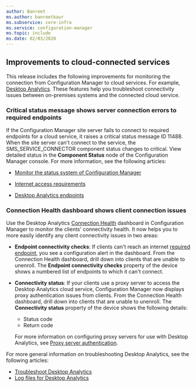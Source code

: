 ```yaml
---
author: Banreet
ms.author: banreetkaur
ms.subservice: core-infra
ms.service: configuration-manager
ms.topic: include
ms.date: 02/03/2020
---
```


## <a name="bkmk_cloud"></a> Improvements to cloud-connected services

This release includes the following improvements for monitoring the connection from Configuration Manager to cloud services. For example, [Desktop Analytics](../../../../../desktop-analytics/overview.md). These features help you troubleshoot connectivity issues between on-premises systems and the connected cloud service.

### Critical status message shows server connection errors to required endpoints

<!-- 5566763 -->

If the Configuration Manager site server fails to connect to required endpoints for a cloud service, it raises a critical status message ID 11488. When the site server can't connect to the service, the SMS_SERVICE_CONNECTOR component status changes to critical. View detailed status in the **Component Status** node of the Configuration Manager console. For more information, see the following articles:

- [Monitor the status system of Configuration Manager](../../../../servers/manage/use-status-system.md#monitor-the-status-system)

- [Internet access requirements](../../../../plan-design/network/internet-endpoints.md)

- [Desktop Analytics endpoints](../../../../../desktop-analytics/enable-data-sharing.md#endpoints)

### Connection Health dashboard shows client connection issues

<!-- 4963230, 4963383 -->

Use the Desktop Analytics [Connection Health](../../../../../desktop-analytics/monitor-connection-health.md) dashboard in Configuration Manager to monitor the clients' connectivity health. It now helps you to more easily identify any client connectivity issues in two areas:

- **Endpoint connectivity checks**: If clients can't reach an internet [required endpoint](../../../../../desktop-analytics/enable-data-sharing.md#endpoints), you see a configuration alert in the dashboard. From the Connection Health dashboard, drill down into clients that are unable to unenroll. The **Endpoint connectivity checks** property of the device shows a numbered list of endpoints to which it can't connect.

- **Connectivity status**: If your clients use a proxy server to access the Desktop Analytics cloud service, Configuration Manager now displays proxy authentication issues from clients. From the Connection Health dashboard, drill down into clients that are unable to unenroll. The **Connectivity status** property of the device shows the following details:

  - Status code
  - Return code

  For more information on configuring proxy servers for use with Desktop Analytics, see [Proxy server authentication](../../../../../desktop-analytics/enable-data-sharing.md#proxy-server-authentication).

For more general information on troubleshooting Desktop Analytics, see the following articles:

- [Troubleshoot Desktop Analytics](../../../../../desktop-analytics/troubleshooting.md)
- [Log files for Desktop Analytics](../../../../plan-design/hierarchy/log-files.md#desktop-analytics)
